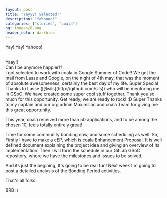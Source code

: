 ```yaml
---
layout: post
title: "Yayyy! Selected!"
description: "Yahoooo!"
categories: ["stories", "coala"]
bg: images/8.png
header_color: darkblue
---
```


Yay! Yay! Yahooo! <br>

<br>
Yaay!!

<br>
Can I be anymore happier!?

<br>
I got selected to work with coala in Google Summer of Code!! We got the mail from Lasse and Google, on the night of 4th may, that was the moment of absolute awesomeness, certainly the best day of my life. Super Special Thanks to Lasse ([@sils](http://github.com/sils)) who will be mentoring me in GSoC. We have created some super cool stuff together. Thank you so much for this opportunity. Get ready, we are ready to rock! :D Super Thanks to my captain and our org admin Maximilian and coala Team for giving me this great opportunity. 

This year, coala received more than 50 applications, and to be among the chosen 10, feels totally entirely great! 

Time for some community bonding now, and some scheduling as well. So, Firstly I have to make a cEP, which is coala Enhancement Proposal. It is well defined document explaining the project idea and giving an overview of its implementation. Then I will form the schedule in our GitLab GSoC repository, where we have the milestones and issues to be solved. 

And its just the begining, It's going to be real fun! Next week I'm going to post a detailed analysis of the Bonding Period activities. 

That's all folks.

BRB :)
